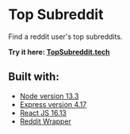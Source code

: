 # Top Subreddit

Find a reddit user's top subreddits.

**Try it here: [TopSubreddit.tech](http://topsubreddit.tech)**

## Built with:

- [Node version 13.3](https://nodejs.org/en/)
- [Express version 4.17](https://expressjs.com/)
- [React JS 16.13](https://reactjs.org/)
- [Reddit Wrapper](https://not-an-aardvark.github.io/snoowrap/Listing.html)
